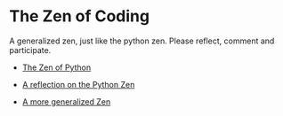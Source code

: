 The Zen of Coding
=================

A generalized zen, just like the python zen. Please reflect, comment and participate.

 - [The Zen of Python](https://github.com/cessor/zen/blob/master/PythonZen.md)
 - [A reflection on the Python Zen](http://pydanny-event-notes.readthedocs.org/en/latest/PyconAU2011/zen_of_python.html)

 - [A more generalized Zen](https://github.com/cessor/zen/blob/master/GeneralZen.md)